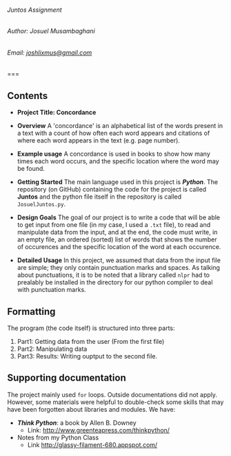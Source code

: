 ###### Juntos Assignment
###### Author: Josuel Musambaghani
###### Email: <joshlixmus@gmail.com>
===

## Contents 
- **Project Title: Concordance**
- **Overview**
A 'concordance' is an alphabetical list of the words present in a text with a count of how often each word appears and citations of where each word appears in the text (e.g. page number).

- **Example usage**
A concordance is used in books to show how many times each word occurs, and the specific location where the word may be found.
- **Getting Started**
The main language used in this project is ***Python***. The repository (on GitHub) containing the code for the project is called **Juntos** and the python file itself in the repository is called `JosuelJuntos.py`. 
- **Design Goals**
The goal of our project is to write a code that will be  able to get input from one file (in my case, I used a `.txt` file), to read and manipulate data from the input, and at the end, the code must write, in an empty file, an ordered (sorted) list of words that shows the number of occurences and the specific location of the word at each occurence.  
- **Detailed Usage**
In this project, we assumed that data from the input file are simple; they only contain punctuation marks and spaces. 
As talking about punctuations, it is to be noted that a library called `nlpr` had to prealably be installed in the directory for our python compiler to deal with punctuation marks.  

## Formatting
The program (the code itself) is structured into three parts: 
1. Part1: Getting data from the user (From the first file)
2. Part2: Manipulating data 
3. Part3: Results: Writing ouptput to the second file.
## Supporting documentation
The project mainly used `for` loops. Outside documentations did not apply. 
However, some materials were helpful to double-check some skills that may have been forgotten about libraries and modules. We have:
* ***Think Python***: a book by Allen B. Downey 
    - Link: <http://www.greenteapress.com/thinkpython/>
* Notes from my Python Class
    - Link <http://glassy-filament-680.appspot.com/> 


